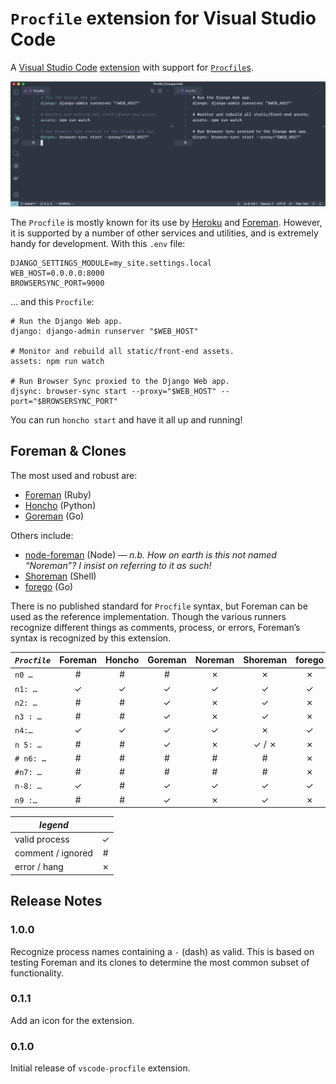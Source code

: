 # `Procfile` extension for Visual Studio Code

A [Visual Studio Code][VSCode] [extension][VSCext] with support for
[`Procfile`s][Heroku].

![syntax hilighting](assets/side-by-side.png)

The `Procfile` is mostly known for its use by [Heroku][] and [Foreman][]. However, it
is supported by a number of other services and utilities, and is extremely handy for
development. With this `.env` file:

```dotenv
DJANGO_SETTINGS_MODULE=my_site.settings.local
WEB_HOST=0.0.0.0:8000
BROWSERSYNC_PORT=9000
```

… and this `Procfile`:

```procfile
# Run the Django Web app.
django: django-admin runserver "$WEB_HOST"

# Monitor and rebuild all static/front-end assets.
assets: npm run watch

# Run Browser Sync proxied to the Django Web app.
djsync: browser-sync start --proxy="$WEB_HOST" --port="$BROWSERSYNC_PORT"
```

You can run `honcho start` and have it all up and running!

## Foreman & Clones

The most used and robust are:

- [Foreman][] (Ruby)
- [Honcho][] (Python)
- [Goreman][] (Go)

Others include:

- [node-foreman][Noreman] (Node) *— n.b. How on earth is this not named “Noreman”?
  I insist on referring to it as such!*
- [Shoreman][] (Shell)
- [forego][] (Go)

[VSCode]: https://code.visualstudio.com/
[VSCext]: https://marketplace.visualstudio.com/VSCode
[Heroku]: https://devcenter.heroku.com/articles/procfile
[Foreman]: http://ddollar.github.io/foreman/
[Honcho]: https://github.com/nickstenning/honcho
[Goreman]: https://github.com/mattn/goreman
[Noreman]: https://github.com/strongloop/node-foreman
[Shoreman]: https://github.com/chrismytton/shoreman
[forego]: https://github.com/ddollar/forego

There is no published standard for `Procfile` syntax, but Foreman can be used as the
reference implementation. Though the various runners recognize different things as
comments, process, or errors, Foreman’s syntax is recognized by this extension.

| *`Procfile`* |  Foreman  |  Honcho   |  Goreman  |  Noreman  |  Shoreman  |  forego  |
| ------------ |:---------:|:---------:|:---------:|:---------:|:----------:|:--------:|
| `n0 …      ` |     #     |     #     |     #     |        ✗  |         ✗  |       ✗  |
| `n1: …     ` |  ✓        |  ✓        |  ✓        |  ✓        |  ✓         |  ✓       |
| ` n2: …    ` |     #     |     #     |  ✓        |        ✗  |  ✓         |       ✗  |
| `n3 : …    ` |     #     |     #     |  ✓        |        ✗  |  ✓         |       ✗  |
| `n4:…      ` |  ✓        |  ✓        |  ✓        |  ✓        |         ✗  |  ✓       |
| `n 5: …    ` |     #     |     #     |  ✓        |        ✗  |  ✓   /  ✗  |       ✗  |
| `# n6: …   ` |     #     |     #     |     #     |     #     |     #      |       ✗  |
| `#n7: …    ` |     #     |     #     |     #     |     #     |     #      |       ✗  |
| `n-8: …    ` |  ✓        |     #     |  ✓        |  ✓        |  ✓         |  ✓       |
| `n9 :…     ` |     #     |     #     |  ✓        |        ✗  |  ✓         |       ✗  |

|     *legend*      |     |
| ----------------- |:---:|
| valid process     |  ✓  |
| comment / ignored |  #  |
| error / hang      |  ✗  |

## Release Notes

### 1.0.0

Recognize process names containing a `-` (dash) as valid. This is based on testing
Foreman and its clones to determine the most common subset of functionality.

### 0.1.1

Add an icon for the extension.


### 0.1.0

Initial release of `vscode-procfile` extension.
